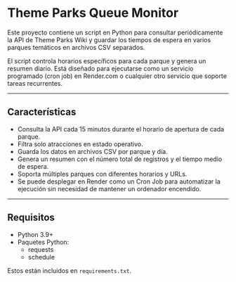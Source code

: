 # Theme Parks Queue Monitor

Este proyecto contiene un script en Python para consultar periódicamente la API de Theme Parks Wiki y guardar los tiempos de espera en varios parques temáticos en archivos CSV separados.  

El script controla horarios específicos para cada parque y genera un resumen diario. Está diseñado para ejecutarse como un servicio programado (cron job) en Render.com o cualquier otro servicio que soporte tareas recurrentes.

---

## Características

- Consulta la API cada 15 minutos durante el horario de apertura de cada parque.
- Filtra solo atracciones en estado operativo.
- Guarda los datos en archivos CSV por parque y día.
- Genera un resumen con el número total de registros y el tiempo medio de espera.
- Soporta múltiples parques con diferentes horarios y URLs.
- Se puede desplegar en Render como un Cron Job para automatizar la ejecución sin necesidad de mantener un ordenador encendido.

---

## Requisitos

- Python 3.9+
- Paquetes Python:  
  - requests  
  - schedule  

Estos están incluidos en `requirements.txt`.

